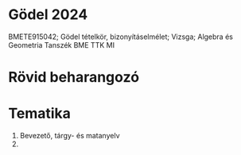 # Gödel 2024

BMETE915042; Gödel tételkör, bizonyításelmélet;	Vizsga;	Algebra és Geometria Tanszék BME TTK MI

# Rövid beharangozó

# Tematika

1. Bevezető, tárgy- és matanyelv
2. 

	
